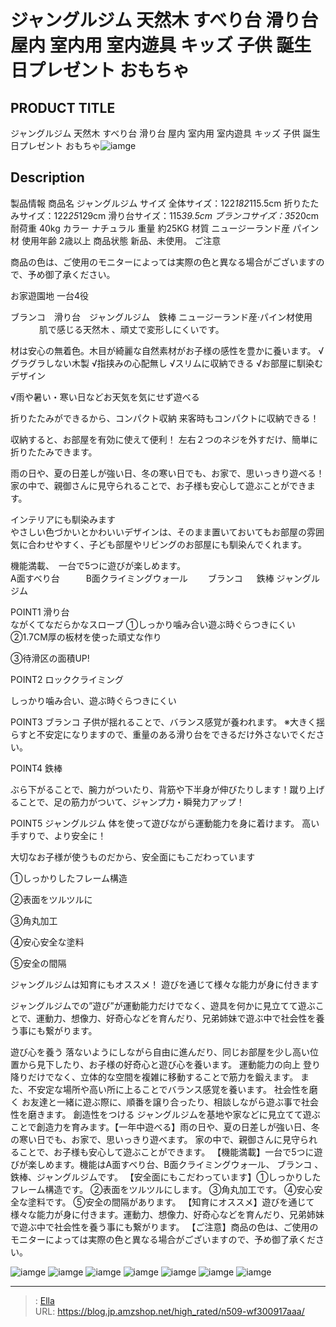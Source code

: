 # ジャングルジム 天然木 すべり台 滑り台 屋内 室内用 室内遊具 キッズ 子供 誕生日プレゼント おもちゃ


## PRODUCT TITLE 

ジャングルジム 天然木 すべり台 滑り台 屋内 室内用 室内遊具 キッズ 子供 誕生日プレゼント おもちゃ![iamge](https://b2bfiles1.gigab2b.cn/image/wkseller/305/20211201_9d2ae6d9aba05c3dd7a9b7b940d00e1a.jpg)

## Description

製品情報
商品名	ジャングルジム
サイズ	
全体サイズ：122*182*115.5cm
折りたたみサイズ：122*25*129cm
滑り台サイズ：115*39.5cm
ブランコサイズ：35*20cm
耐荷重	40kg
カラー	ナチュラル
重量	約25KG
材質	ニュージーランド産 パイン材
使用年齢	2歳以上
商品状態	新品、未使用。
ご注意	

商品の色は、ご使用のモニターによっては実際の色と異なる場合がございますので、予め御了承ください。


お家遊園地
一台4役

ブランコ　滑り台　ジャングルジム　鉄棒
ニュージーランド産·パイン材使用 　　　
肌で感じる天然木 、頑丈で変形しにくいです。

材は安心の無着色。木目が綺麗な自然素材がお子様の感性を豊かに養います。
√グラグラしない木製
√指挟みの心配無し
√スリムに収納できる
√お部屋に馴染むデザイン

√雨や暑い・寒い日などお天気を気にせず遊べる

折りたたみができるから、コンパクト収納
来客時もコンパクトに収納できる！

収納すると、お部屋を有効に使えて便利！
左右２つのネジを外すだけ、簡単に折りたたみできます。


雨の日や、夏の日差しが強い日、冬の寒い日でも、お家で、思いっきり遊べる！  
家の中で、親御さんに見守られることで、お子様も安心して遊ぶことができます。

インテリアにも馴染みます     
やさしい色づかいとかわいいデザインは、そのまま置いておいてもお部屋の雰囲気に合わせやすく、子ども部屋やリビングのお部屋にも馴染んでくれます。

 機能満載、　一台で5つに遊びが楽しめます。    
A面すべり台　　　B面クライミングウォ一ル　　  ブランコ  　 
鉄棒    ジャングルジム

POINT1 滑り台   
ながくてなだらかなスロープ
①しっかり噛み合い遊ぶ時ぐらつきにくい 
②1.7CM厚の板材を使った頑丈な作り 

③待滑区の面積UP!

POINT2 ロッククライミング

しっかり噛み合い、遊ぶ時ぐらつきにくい

POINT3 ブランコ
子供が揺れることで、バランス感覚が養われます。
※大きく揺らすと不安定になりますので、重量のある滑り台をできるだけ外さないでください。

POINT4 鉄棒

ぶら下がることで、腕力がついたり、背筋や下半身が伸びたりします！蹴り上げることで、足の筋力がついて、ジャンプ力・瞬発力アップ！

POINT5 ジャングルジム
体を使って遊びながら運動能力を身に着けます。
高い手すりで、より安全に！

大切なお子様が使うものだから、安全面にもこだわっています

①しっかりしたフレーム構造

②表面をツルツルに

 ③角丸加工

④安心安全な塗料

⑤安全の間隔

ジャングルジムは知育にもオススメ！
遊びを通じて様々な能力が身に付きます

ジャングルジムでの”遊び”が運動能力だけでなく、遊具を何かに見立てて遊ぶことで、運動力、想像力、好奇心などを育んだり、兄弟姉妹で遊ぶ中で社会性を養う事にも繋がります。


遊び心を養う
落ないようにしながら自由に進んだり、同じお部屋を少し高い位置から見下したり、お子様の好奇心と遊び心を養います。
運動能力の向上
登り降りだけでなく、立体的な空間を複雑に移動することで筋力を鍛えます。
また、不安定な場所や高い所に上ることでバランス感覚を養います。
社会性を磨く
お友達と一緒に遊ぶ際に、順番を譲り合ったり、相談しながら遊ぶ事で社会性を磨きます。
創造性をつける
ジャングルジムを基地や家などに見立てて遊ぶことで創造力を育みます。【一年中遊べる】雨の日や、夏の日差しが強い日、冬の寒い日でも、お家で、思いっきり遊べます。   家の中で、親御さんに見守られることで、お子様も安心して遊ぶことができます。
【機能満載】一台で5つに遊びが楽しめます。機能はA面すべり台、B面クライミングウォ一ル、 ブランコ 、 鉄棒、ジャングルジムです。
【安全面にもこだわっています】①しっかりしたフレーム構造です。 ②表面をツルツルにします。  ③角丸加工です。 ④安心安全な塗料です。 ⑤安全の間隔があります。
【知育にオススメ】遊びを通じて様々な能力が身に付きます。運動力、想像力、好奇心などを育んだり、兄弟姉妹で遊ぶ中で社会性を養う事にも繋がります。
【ご注意】商品の色は、ご使用のモニターによっては実際の色と異なる場合がございますので、予め御了承ください。





![iamge](https://b2bfiles1.gigab2b.cn/image/wkseller/305/20211130_bd3f0b01d7f9ac86657542503d576b87.jpg)
![iamge](https://b2bfiles1.gigab2b.cn/image/wkseller/305/20211130_e909afdb50434d8dd359adced1177612.jpg)
![iamge](https://b2bfiles1.gigab2b.cn/image/wkseller/305/20211130_416c3f8d868b6c782290576f35a1fba8.jpg)
![iamge](https://b2bfiles1.gigab2b.cn/image/wkseller/305/20211130_e63cf03ea2c801766f0cafeffe657ec4.jpg)
![iamge](https://b2bfiles1.gigab2b.cn/image/wkseller/305/20211130_ad9f091ac89f9e5f6f282705beac73fb.jpg)
![iamge](https://b2bfiles1.gigab2b.cn/image/wkseller/305/20211130_7299a9e37b173af85cb0905e1f6aafcd.jpg)
![iamge](https://b2bfiles1.gigab2b.cn/image/wkseller/305/20211130_193ce4ef0373d15256a4ccbbccd8a8b0.jpg)


---

> : [Ella](https://blog.jp.amzshop.net/)  
> URL: https://blog.jp.amzshop.net/high_rated/n509-wf300917aaa/  

